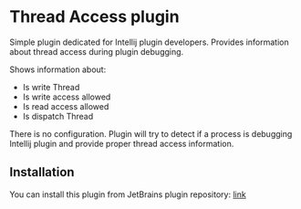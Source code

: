 # Thread Access plugin

Simple plugin dedicated for Intellij plugin developers. Provides information about thread access during plugin debugging.

Shows information about:
<ul>
    <li>Is write Thread</li>
    <li>Is write access allowed</li>
    <li>Is read access allowed</li>
    <li>Is dispatch Thread</li>
</ul>

There is no configuration. Plugin will try to detect if a process is 
debugging Intellij plugin and provide proper thread access information.

## Installation

You can install this plugin from JetBrains plugin repository: [link](https://plugins.jetbrains.com/plugin/16815-thread-access-info)